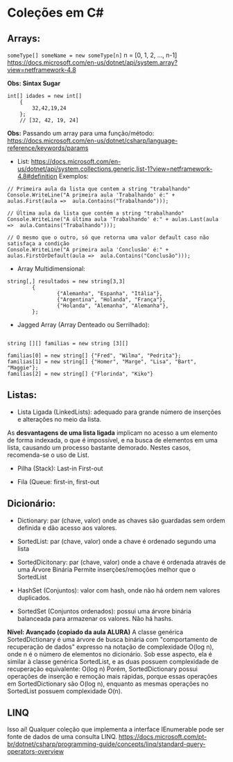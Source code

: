 # Coleções em C#

## Arrays: 

`someType[] someName = new someType[n]` n = [0, 1, 2, ..., n-1]
https://docs.microsoft.com/en-us/dotnet/api/system.array?view=netframework-4.8

**Obs: Sintax Sugar**
```
int[] idades = new int[]
    {
        32,42,19,24
    };
    // [32, 42, 19, 24]
```
**Obs:** Passando um array para uma função/método:
https://docs.microsoft.com/en-us/dotnet/csharp/language-reference/keywords/params

- List:
https://docs.microsoft.com/en-us/dotnet/api/system.collections.generic.list-1?view=netframework-4.8#definition
Exemplos:
```
// Primeira aula da lista que contem a string "trabalhando"
Console.WriteLine("A primeira aula 'Trabalhando' é:" + aulas.First(aula =>  aula.Contains("Trabalhando")));

// Última aula da lista que contém a string "trabalhando"
Console.WriteLine("A última aula 'Trabalhando' é:" + aulas.Last(aula =>  aula.Contains("Trabalhando")));

// O mesmo que o outro, só que retorna uma valor default caso não satisfaça a condição
Console.WriteLine("A primeira aula 'Conclusão' é:" + aulas.FirstOrDefault(aula =>  aula.Contains("Conclusão")));
```
- Array Multidimensional:
```
string[,] resultados = new string[3,3]
        {
                {"Alemanha", "Espanha", "Itália"},
                {"Argentina", "Holanda", "França"},
                {"Holanda", "Alemanha", "Alemanha"},
        };
```
- Jagged Array (Array Denteado ou Serrilhado):
```

string [][] familias = new string [3][]

familias[0] = new string[] {"Fred", "Wilma", "Pedrita"};
familias[1] = new string[] {"Homer", "Marge", "Lisa", "Bart", "Maggie"};
familias[2] = new string[] {"Florinda", "Kiko"}
```

## Listas:

- Lista Ligada (LinkedLists): adequado para grande número de inserções e alterações no meio da lista.

As **desvantagens de uma lista ligada** implicam no acesso a um elemento de forma indexada, o que é impossível, e na busca de elementos em uma lista, causando um processo bastante demorado. Nestes casos, recomenda-se o uso de List<T>.

- Pilha (Stack): Last-in First-out

- Fila (Queue: first-in, first-out

## Dicionário:

- Dictionary: par (chave, valor) onde as chaves são guardadas sem ordem definida e dão acesso aos valores.

- SortedList: par (chave, valor) onde a chave é ordenado segundo uma lista

- SortedDicitonary: par (chave, valor) onde a chave é ordenada através de uma Árvore Binária
Permite inserções/remoções melhor que o SortedList

- HashSet (Conjuntos): valor com hash, onde não há ordem nem valores duplicados.

- SortedSet (Conjuntos ordenados): possui uma árvore binária balanceada para armazenar os valores. Não há hashs.

**Nível: Avançado (copiado da aula ALURA)**
A classe genérica SortedDictionary é uma árvore de busca binária com "comportamento de recuperação de dados" expresso na notação de complexidade O(log n), onde n é o número de elementos no dicionário.
Sob esse aspecto, ela é similar à classe genérica SortedList, e as duas possuem complexidade de recuperação equivalente: O(log n)
Porém, SortedDictionary possui operações de inserção e remoção mais rápidas, porque essas operações em SortedDictionary são O(log n), enquanto as mesmas operações no SortedList possuem complexidade O(n).


## LINQ
Isso aí! Qualquer coleção que implementa a interface IEnumerable pode ser fonte de dados de uma consulta LINQ.
https://docs.microsoft.com/pt-br/dotnet/csharp/programming-guide/concepts/linq/standard-query-operators-overview
